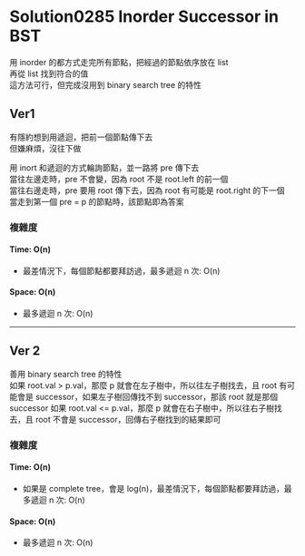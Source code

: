 # Solution0285 Inorder Successor in BST

用 inorder 的都方式走完所有節點，把經過的節點依序放在 list  
再從 list 找到符合的值  
這方法可行，但完成沒用到 binary search tree 的特性  

## Ver1

有隱約想到用遞迴，把前一個節點傳下去  
但嫌麻煩，沒往下做

用 inort 和遞迴的方式輪詢節點，並一路將 pre 傳下去  
當往左邊走時，pre 不會變，因為 root 不是 root.left 的前一個  
當往右邊走時，pre 要用 root 傳下去，因為 root 有可能是 root.right 的下一個  
當走到第一個 pre = p 的節點時，該節點即為答案

### 複雜度

#### Time: O(n)
- 最差情況下，每個節點都要拜訪過，最多遞迴 n 次: O(n)

#### Space: O(n)
- 最多遞迴 n 次: O(n)

---

## Ver 2

善用 binary search tree 的特性  
如果 root.val > p.val，那麼 p 就會在左子樹中，所以往左子樹找去，且 root 有可能會是 successor，如果左子樹回傳找不到 successor，那該 root 就是那個 successor
如果 root.val <= p.val，那麼 p 就會在右子樹中，所以往右子樹找去，且 root 不會是 successor，回傳右子樹找到的結果即可

### 複雜度

#### Time: O(n)
- 如果是 complete tree，會是 log(n)，最差情況下，每個節點都要拜訪過，最多遞迴 n 次: O(n)

#### Space: O(n)
- 最多遞迴 n 次: O(n)